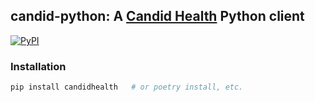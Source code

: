 ## candid-python: A [Candid Health](https://joincandidhealth.com) Python client
[![PyPI](https://img.shields.io/pypi/v/candidhealth)](https://pypi.org/project/candidhealth/)

### Installation
```bash
pip install candidhealth   # or poetry install, etc.
```
